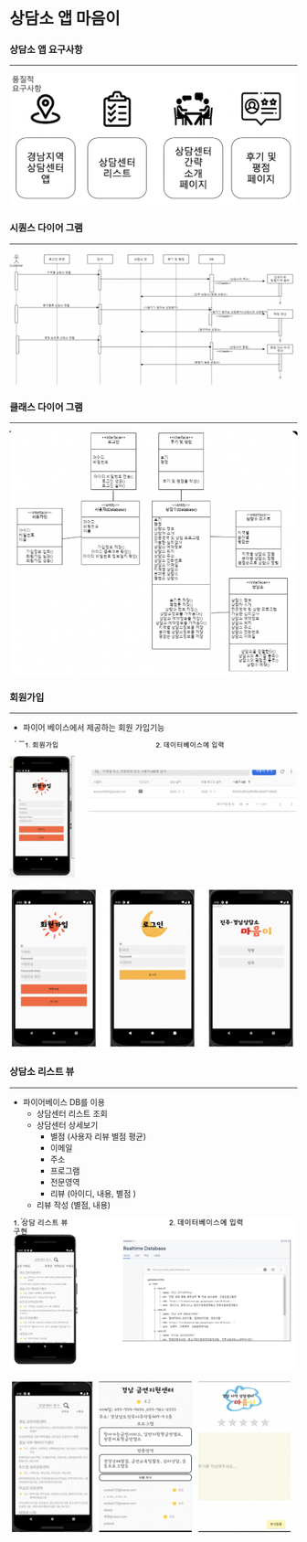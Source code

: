 # 상담소 앱 마음이
### 상담소 앱 요구사항

---

![Untitled](image/1.png)

### 시퀀스 다이어 그램

---

![Untitled](image/2.png)

### 클래스 다이어 그램

---

![Untitled](image/3.png)

### 회원가입

---

- 파이어 베이스에서 제공하는 회원 가입기능

![Untitled](image/4.png)

![Untitled](image/5.png)

### 상담소 리스트 뷰

---

- 파이어베이스 DB를 이용
    - 상담센터 리스트 조회
    - 상담센터 상세보기
        - 별점 (사용자 리뷰 별점 평균)
        - 이메일
        - 주소
        - 프로그램
        - 전문영역
        - 리뷰 (아이디, 내용, 별점 )
    - 리뷰 작성 (별점, 내용)


![Untitled](image/6.png)

![Untitled](image/7.png)
